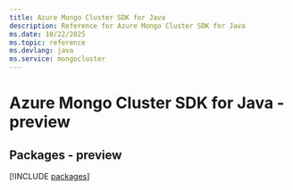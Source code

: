 ```yaml
---
title: Azure Mongo Cluster SDK for Java
description: Reference for Azure Mongo Cluster SDK for Java
ms.date: 10/22/2025
ms.topic: reference
ms.devlang: java
ms.service: mongocluster
---
```

# Azure Mongo Cluster SDK for Java - preview
## Packages - preview
[!INCLUDE [packages](mongo-cluster-index.md)]